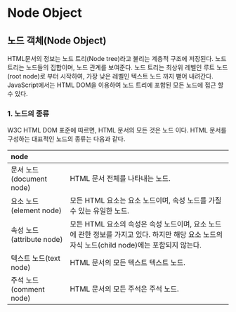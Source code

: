 # Node Object

## 노드 객체\(Node Object\)

HTML문서의 정보는 노드 트리\(Node tree\)라고 불리는 계층적 구조에 저장된다. 노드 트리는 노드들의 집합이며, 노드 관계를 보여준다. 노드 트리는 최상위 레벨인 루트 노드\(root node\)로 부터 시작하여, 가장 낮은 레벨인 텍스트 노드 까지 뻗어 내려간다. JavaScript에서는 HTML DOM을 이용하여 노드 트리에 포함된 모든 노드에 접근 할 수 있다.

### 1. 노드의 종류

W3C HTML DOM 표준에 따르면,  HTML 문서의 모든 것은 노드 이다.  HTML 문서를 구성하는 대표적인 노드의 종류는 다음과 같다.

| node |  |
| :--- | :--- |
| 문서 노드\(document node\) | HTML 문서 전체를 나타내는 노드. |
| 요소 노드\(element node\) | 모든 HTML 요소는 요소 노드이며, 속성 노드를 가질 수 있는 유일한 노드. |
| 속성 노드\(attribute node\) | 모든 HTML 요소의 속성은 속성 노드이며, 요소 노드에 관한 정보를 가지고 있다. 하지만 해당 요소 노드의 자식 노드\(child node\)에는 포함되지 않는다. |
| 텍스트 노드\(text node\) | HTML 문서의 모든 텍스트 텍스트 노드. |
| 주석 노드\(comment node\) | HTML 문서의 모든 주석은 주석 노드. |

 

